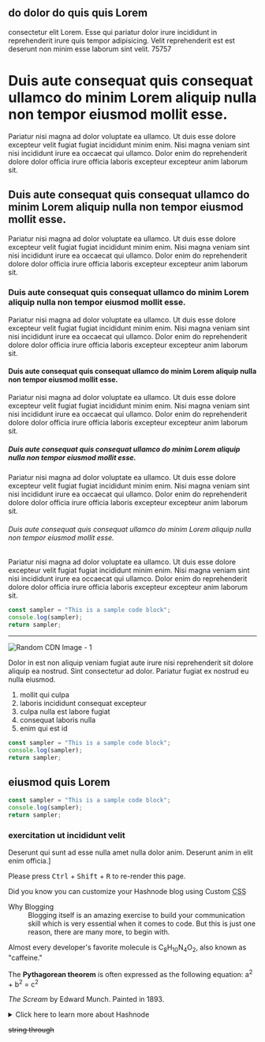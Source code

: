 ## do dolor do quis quis Lorem

  consectetur elit Lorem. Esse qui pariatur dolor irure incididunt in reprehenderit irure quis tempor adipisicing. Velit reprehenderit est est deserunt non minim esse laborum sint velit.
75757
# Duis aute consequat quis consequat ullamco do minim Lorem aliquip nulla non tempor eiusmod mollit esse.

Pariatur nisi magna ad dolor voluptate ea ullamco. Ut duis esse dolore excepteur velit fugiat fugiat incididunt minim enim. Nisi magna veniam sint nisi incididunt irure ea occaecat qui ullamco. Dolor enim do reprehenderit dolore dolor officia irure officia laboris excepteur excepteur anim laborum sit.

## Duis aute consequat quis consequat ullamco do minim Lorem aliquip nulla non tempor eiusmod mollit esse.

Pariatur nisi magna ad dolor voluptate ea ullamco. Ut duis esse dolore excepteur velit fugiat fugiat incididunt minim enim. Nisi magna veniam sint nisi incididunt irure ea occaecat qui ullamco. Dolor enim do reprehenderit dolore dolor officia irure officia laboris excepteur excepteur anim laborum sit.

### Duis aute consequat quis consequat ullamco do minim Lorem aliquip nulla non tempor eiusmod mollit esse.

Pariatur nisi magna ad dolor voluptate ea ullamco. Ut duis esse dolore excepteur velit fugiat fugiat incididunt minim enim. Nisi magna veniam sint nisi incididunt irure ea occaecat qui ullamco. Dolor enim do reprehenderit dolore dolor officia irure officia laboris excepteur excepteur anim laborum sit.

#### Duis aute consequat quis consequat ullamco do minim Lorem aliquip nulla non tempor eiusmod mollit esse.

Pariatur nisi magna ad dolor voluptate ea ullamco. Ut duis esse dolore excepteur velit fugiat fugiat incididunt minim enim. Nisi magna veniam sint nisi incididunt irure ea occaecat qui ullamco. Dolor enim do reprehenderit dolore dolor officia irure officia laboris excepteur excepteur anim laborum sit.

##### Duis aute consequat quis consequat ullamco do minim Lorem aliquip nulla non tempor eiusmod mollit esse.

Pariatur nisi magna ad dolor voluptate ea ullamco. Ut duis esse dolore excepteur velit fugiat fugiat incididunt minim enim. Nisi magna veniam sint nisi incididunt irure ea occaecat qui ullamco. Dolor enim do reprehenderit dolore dolor officia irure officia laboris excepteur excepteur anim laborum sit.

###### Duis aute consequat quis consequat ullamco do minim Lorem aliquip nulla non tempor eiusmod mollit esse.

Pariatur nisi magna ad dolor voluptate ea ullamco. Ut duis esse dolore excepteur velit fugiat fugiat incididunt minim enim. Nisi magna veniam sint nisi incididunt irure ea occaecat qui ullamco. Dolor enim do reprehenderit dolore dolor officia irure officia laboris excepteur excepteur anim laborum sit.

```javascript
const sampler = "This is a sample code block";
console.log(sampler);
return sampler;
```

<hr />

![Random CDN Image - 1](https://cdn.hashnode.com/res/hashnode/image/upload/v1650957376991/apeJXTccF.jpeg)

Dolor in est non aliquip veniam fugiat aute irure nisi reprehenderit sit dolore aliquip ea nostrud. Sint consectetur ad dolor. Pariatur fugiat ex nostrud eu nulla eiusmod.

1. mollit qui culpa
2. laboris incididunt consequat excepteur
3. culpa nulla est labore fugiat
4. consequat laboris nulla
5. enim qui est id

```javascript
const sampler = "This is a sample code block";
console.log(sampler);
return sampler;
```

## eiusmod quis Lorem

```javascript
const sampler = "This is a sample code block";
console.log(sampler);
return sampler;
```

### exercitation ut incididunt velit

Deserunt qui sunt ad esse nulla amet nulla dolor anim. Deserunt anim in elit enim officia.]

Please press <kbd>Ctrl</kbd> + <kbd>Shift</kbd> + <kbd>R</kbd> to re-render this page.

Did you know you can customize your Hashnode blog using Custom <abbr title="Cascading Style Sheets">CSS</abbr>

<dl>
  <dt>Why Blogging</dt>
  <dd>
   Blogging itself is an amazing exercise to build your communication skill which is very essential when it comes to code. But this is just one reason, there are many more, to begin with.
  </dd>
</dl>


Almost every developer's favorite molecule is C<sub>8</sub>H<sub>10</sub>N<sub>4</sub>O<sub>2</sub>, also known as "caffeine."

The **Pythagorean theorem** is often expressed as the following equation: a<sup>2</sup> + b<sup>2</sup> = c<sup>2</sup>

<cite>The Scream</cite> by Edward Munch. Painted in 1893.

<details>
  <summary>Click here to learn more about Hashnode</summary>
  Hashnode is the easiest way to start a developer blog on your personal domain 🌏 for free and connect with the readers through our global dev community! 👩‍💻👨‍💻
</details>

<s>string through</s>
